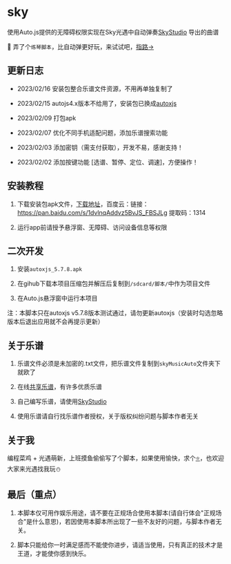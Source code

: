 # sky

使用Auto.js提供的无障碍权限实现在Sky光遇中自动弹奏[SkyStudio](https://play.google.com/store/apps/details?id=com.Maple.SkyStudio) 导出的曲谱

👋 弄了个`练琴脚本`，比自动弹更好玩，来试试吧，[指路→](https://github.com/Liang2uv/sky_practice)

## 更新日志

- 2023/02/16 安装包整合乐谱文件资源，不用再单独复制了

- 2023/02/15 autojs4.x版本不给用了，安装包已换成[autoxjs](https://github.com/kkevsekk1/AutoX/releases)

- 2023/02/09 打包apk

- 2023/02/07 优化不同手机适配问题，添加乐谱搜索功能

- 2023/02/03 添加密钥（需支付获取），开发不易，感谢支持！

- 2023/02/02 添加按键功能 [选谱、暂停、定位、调速]，方便操作！

## 安装教程

1. 下载安装包apk文件，[下载地址](https://github.com/Liang2uv/sky/releases)，百度云：链接：https://pan.baidu.com/s/1dvlnqAddvz5BvJS_FBSJLg 提取码：1314

2. 运行app前请授予悬浮窗、无障碍、访问设备信息等权限

## 二次开发

1. 安装`autoxjs_5.7.8.apk`

2. 在gihub下载本项目压缩包并解压后复制到`/sdcard/脚本/`中作为项目文件

3. 在Auto.js悬浮窗中运行本项目

注：本脚本只在autoxjs v5.7.8版本测试通过，请勿更新autoxjs（安装时勾选忽略版本后退出应用就不会再提示更新）

## 关于乐谱

1. 乐谱文件必须是未加密的.txt文件，把乐谱文件复制到`skyMusicAuto`文件夹下就欧了

2. 在线[共享乐谱](https://github.com/StageGuard/SkyAutoPlayerScript/tree/master/shared_sheets)，有许多优质乐谱

3. 自己编写乐谱，请使用[SkyStudio](https://play.google.com/store/apps/details?id=com.Maple.SkyStudio) 

2. 使用乐谱请自行找乐谱作者授权，关于版权纠纷问题与脚本作者无关

## 关于我

编程菜鸡 + 光遇萌新，上班摸鱼偷偷写了个脚本，如果使用愉快，求个[⭐](https://github.com/Liang2uv/sky)，也欢迎大家来光遇找我玩⛄

## 最后（重点）

1. 本脚本仅可用作娱乐用途，请不要在正规场合使用本脚本(请自行体会\"正规场合\"是什么意思)，若因使用本脚本所出现了一些不友好的问题，与脚本作者无关。

2. 脚本只能给你一时满足感而不能使你进步，请适当使用，只有真正的技术才是王道，才能使你感到快乐。